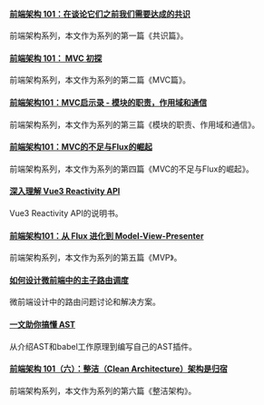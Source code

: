 #### [前端架构 101：在谈论它们之前我们需要达成的共识](https://mp.weixin.qq.com/s/iupP8wiJzUjJJ2cqSDDFLQ)
前端架构系列，本文作为系列的第一篇《共识篇》。

#### [前端架构 101： MVC 初探](https://mp.weixin.qq.com/s/8ILlKiZIGCqqVoKhH4VDtA)
前端架构系列，本文作为系列的第二篇《MVC篇》。

#### [前端架构101：MVC启示录 - 模块的职责，作用域和通信](https://mp.weixin.qq.com/s/w24UUSl_kosclM_ct8Hk3w)
前端架构系列，本文作为系列的第三篇《模块的职责、作用域和通信》。

#### [前端架构101：MVC的不足与Flux的崛起](https://mp.weixin.qq.com/s/BB1VUmtQ5uBJ7VSnRf11ZQ)
前端架构系列，本文作为系列的第四篇《MVC的不足与Flux的崛起》。

#### [深入理解 Vue3 Reactivity API](https://zhuanlan.zhihu.com/p/146097763)
Vue3 Reactivity API的说明书。

#### [前端架构101：从 Flux 进化到 Model-View-Presenter](https://mp.weixin.qq.com/s/jB3POItNJ-MjI_Ubeu_Dfw)
前端架构系列，本文作为系列的第五篇《MVP》。

#### [如何设计微前端中的主子路由调度](https://mp.weixin.qq.com/s/TAXP7ipDdtb2Jb-L3QHszA)
微前端设计中的路由问题讨论和解决方案。

#### [一文助你搞懂 AST](https://mp.weixin.qq.com/s/9FLkAmeBH18QjlZPztPc8Q)
从介绍AST和babel工作原理到编写自己的AST插件。

#### [前端架构 101（六）：整洁（Clean Architecture）架构是归宿](https://zhuanlan.zhihu.com/p/150370776)
前端架构系列，本文作为系列的第六篇《整洁架构》。